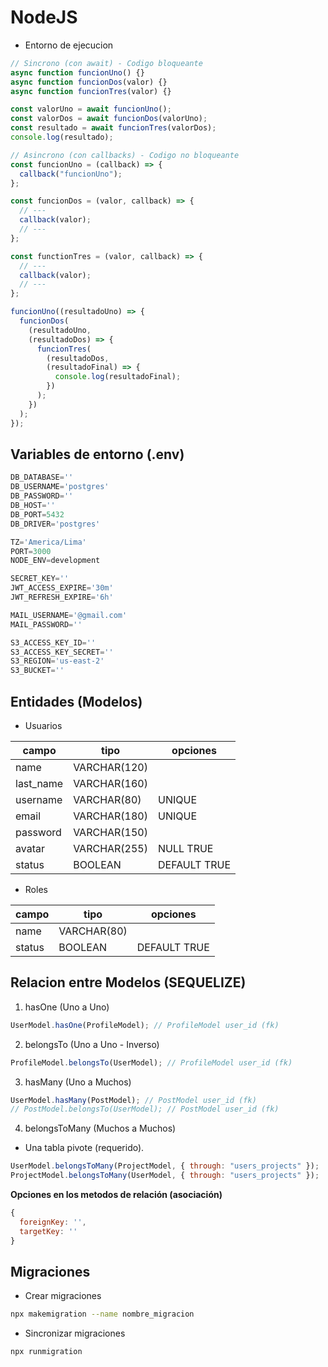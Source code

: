 # NodeJS

- Entorno de ejecucion

```js
// Sincrono (con await) - Codigo bloqueante
async function funcionUno() {}
async function funcionDos(valor) {}
async function funcionTres(valor) {}

const valorUno = await funcionUno();
const valorDos = await funcionDos(valorUno);
const resultado = await funcionTres(valorDos);
console.log(resultado);

// Asincrono (con callbacks) - Codigo no bloqueante
const funcionUno = (callback) => {
  callback("funcionUno");
};

const funcionDos = (valor, callback) => {
  // ---
  callback(valor);
  // ---
};

const functionTres = (valor, callback) => {
  // ---
  callback(valor);
  // ---
};

funcionUno((resultadoUno) => {
  funcionDos(
    (resultadoUno,
    (resultadoDos) => {
      funcionTres(
        (resultadoDos,
        (resultadoFinal) => {
          console.log(resultadoFinal);
        })
      );
    })
  );
});
```

## Variables de entorno (.env)

```py
DB_DATABASE=''
DB_USERNAME='postgres'
DB_PASSWORD=''
DB_HOST=''
DB_PORT=5432
DB_DRIVER='postgres'

TZ='America/Lima'
PORT=3000
NODE_ENV=development

SECRET_KEY=''
JWT_ACCESS_EXPIRE='30m'
JWT_REFRESH_EXPIRE='6h'

MAIL_USERNAME='@gmail.com'
MAIL_PASSWORD=''

S3_ACCESS_KEY_ID=''
S3_ACCESS_KEY_SECRET=''
S3_REGION='us-east-2'
S3_BUCKET=''
```

## Entidades (Modelos)

- Usuarios

| campo     | tipo         | opciones     |
| --------- | ------------ | ------------ |
| name      | VARCHAR(120) |              |
| last_name | VARCHAR(160) |              |
| username  | VARCHAR(80)  | UNIQUE       |
| email     | VARCHAR(180) | UNIQUE       |
| password  | VARCHAR(150) |              |
| avatar    | VARCHAR(255) | NULL TRUE    |
| status    | BOOLEAN      | DEFAULT TRUE |

- Roles

| campo  | tipo        | opciones     |
| ------ | ----------- | ------------ |
| name   | VARCHAR(80) |              |
| status | BOOLEAN     | DEFAULT TRUE |

## Relacion entre Modelos (SEQUELIZE)

1. hasOne (Uno a Uno)

```js
UserModel.hasOne(ProfileModel); // ProfileModel user_id (fk)
```

2. belongsTo (Uno a Uno - Inverso)

```js
ProfileModel.belongsTo(UserModel); // ProfileModel user_id (fk)
```

3. hasMany (Uno a Muchos)

```js
UserModel.hasMany(PostModel); // PostModel user_id (fk)
// PostModel.belongsTo(UserModel); // PostModel user_id (fk)
```

4. belongsToMany (Muchos a Muchos)

- Una tabla pivote (requerido).

```js
UserModel.belongsToMany(ProjectModel, { through: "users_projects" });
ProjectModel.belongsToMany(UserModel, { through: "users_projects" });
```

**Opciones en los metodos de relación (asociación)**

```js
{
  foreignKey: '',
  targetKey: ''
}
```

## Migraciones

- Crear migraciones

```sh
npx makemigration --name nombre_migracion
```

- Sincronizar migraciones

```sh
npx runmigration
```
